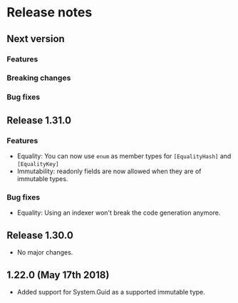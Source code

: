 # Release notes

## Next version

### Features

### Breaking changes

### Bug fixes

## Release 1.31.0

### Features

* Equality: You can now use `enum` as member types for `[EqualityHash]` and `[EqualityKey]`
* Immutability: readonly fields are now allowed when they are of immutable types.

### Bug fixes
* Equality: Using an indexer won't break the code generation anymore.

## Release 1.30.0

 * No major changes.

## 1.22.0 (May 17th 2018)	

 * Added support for System.Guid as a supported immutable type.
